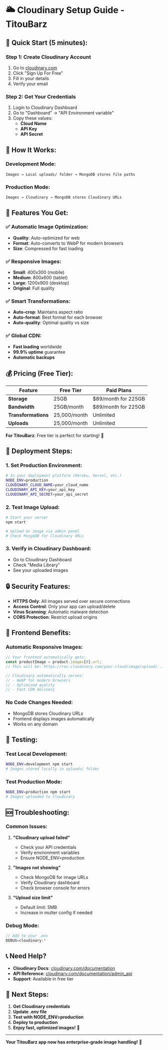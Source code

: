 # 🌥️ Cloudinary Setup Guide - TitouBarz

## 🚀 **Quick Start (5 minutes):**

### **Step 1: Create Cloudinary Account**
1. Go to [cloudinary.com](https://cloudinary.com)
2. Click "Sign Up For Free"
3. Fill in your details
4. Verify your email

### **Step 2: Get Your Credentials**
1. Login to Cloudinary Dashboard
2. Go to "Dashboard" → "API Environment variable"
3. Copy these values:
   - **Cloud Name**
   - **API Key**
   - **API Secret**


## 📸 **How It Works:**

### **Development Mode:**
```
Images → Local uploads/ folder → MongoDB stores file paths
```

### **Production Mode:**
```
Images → Cloudinary → MongoDB stores Cloudinary URLs
```

## 🔧 **Features You Get:**

### **✅ Automatic Image Optimization:**
- **Quality**: Auto-optimized for web
- **Format**: Auto-converts to WebP for modern browsers
- **Size**: Compressed for fast loading

### **✅ Responsive Images:**
- **Small**: 400x300 (mobile)
- **Medium**: 800x600 (tablet)
- **Large**: 1200x900 (desktop)
- **Original**: Full quality

### **✅ Smart Transformations:**
- **Auto-crop**: Maintains aspect ratio
- **Auto-format**: Best format for each browser
- **Auto-quality**: Optimal quality vs size

### **✅ Global CDN:**
- **Fast loading** worldwide
- **99.9% uptime** guarantee
- **Automatic backups**

## 💰 **Pricing (Free Tier):**

| Feature | Free Tier | Paid Plans |
|---------|-----------|------------|
| **Storage** | 25GB | $89/month for 225GB |
| **Bandwidth** | 25GB/month | $89/month for 225GB |
| **Transformations** | 25,000/month | Unlimited |
| **Uploads** | 25,000/month | Unlimited |

**For TitouBarz**: Free tier is perfect for starting! 🎉

## 🚀 **Deployment Steps:**

### **1. Set Production Environment:**
```bash
# In your deployment platform (Heroku, Vercel, etc.)
NODE_ENV=production
CLOUDINARY_CLOUD_NAME=your_cloud_name
CLOUDINARY_API_KEY=your_api_key
CLOUDINARY_API_SECRET=your_api_secret
```

### **2. Test Image Upload:**
```bash
# Start your server
npm start

# Upload an image via admin panel
# Check MongoDB for Cloudinary URLs
```

### **3. Verify in Cloudinary Dashboard:**
- Go to Cloudinary Dashboard
- Check "Media Library"
- See your uploaded images

## 🔒 **Security Features:**

- **HTTPS Only**: All images served over secure connections
- **Access Control**: Only your app can upload/delete
- **Virus Scanning**: Automatic malware detection
- **CORS Protection**: Restrict upload origins

## 📱 **Frontend Benefits:**

### **Automatic Responsive Images:**
```javascript
// Your frontend automatically gets:
const productImage = product.images[0].url;
// This will be: https://res.cloudinary.com/your-cloud/image/upload/...

// Cloudinary automatically serves:
// - WebP for modern browsers
// - Optimized quality
// - Fast CDN delivery
```

### **No Code Changes Needed:**
- MongoDB stores Cloudinary URLs
- Frontend displays images automatically
- Works on any domain

## 🧪 **Testing:**

### **Test Local Development:**
```bash
NODE_ENV=development npm start
# Images stored locally in uploads/ folder
```

### **Test Production Mode:**
```bash
NODE_ENV=production npm start
# Images uploaded to Cloudinary
```

## 🆘 **Troubleshooting:**

### **Common Issues:**

1. **"Cloudinary upload failed"**
   - Check your API credentials
   - Verify environment variables
   - Ensure NODE_ENV=production

2. **"Images not showing"**
   - Check MongoDB for image URLs
   - Verify Cloudinary dashboard
   - Check browser console for errors

3. **"Upload size limit"**
   - Default limit: 5MB
   - Increase in multer config if needed

### **Debug Mode:**
```javascript
// Add to your .env
DEBUG=cloudinary:*
```

## 📞 **Need Help?**

- **Cloudinary Docs**: [cloudinary.com/documentation](https://cloudinary.com/documentation)
- **API Reference**: [cloudinary.com/documentation/admin_api](https://cloudinary.com/documentation/admin_api)
- **Support**: Available in free tier

## 🎯 **Next Steps:**

1. **Get Cloudinary credentials**
2. **Update .env file**
3. **Test with NODE_ENV=production**
4. **Deploy to production**
5. **Enjoy fast, optimized images!** 🚀

---

**Your TitouBarz app now has enterprise-grade image handling!** 🎉
